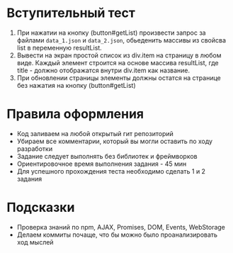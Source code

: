 # Вступительный тест

1) При нажатии на кнопку (button#getList) произвести запрос за файлами `data_1.json` и `data_2.json`, обьеденить массивы из свойсва list в переменную resultList.
2) Вывести на экран простой список из div.item на страницу в любом виде. Каждый элемент строится на основе массива resultList, где title - должно отображатся внутри div.item как название.
3) При обновлении страницы элементы должны остатся на странице без нажатия на кнопку (button#getList)

# Правила оформления

+ Код заливаем на любой открытый гит репозиторий
+ Убираем все комментарии, который вы могли оставить по ходу разработки
+ Задание следует выполнять без библиотек и фреймворков
+ Ориентировочное время выполнения задания - 45 мин
+ Для успешного прохождения теста необходимо сделать 1 и 2 задания

# Подсказки

+ Проверка знаний по npm, AJAX, Promises, DOM, Events, WebStorage
+ Делаем коммиты почаще, что бы можно было проанализировать ход мыслей